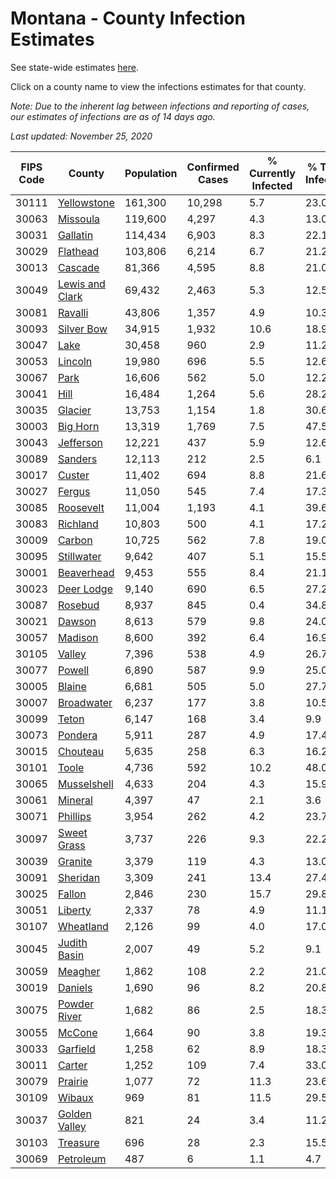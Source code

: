 # Montana - County Infection Estimates

See state-wide estimates [here](/infections/us-mt).

Click on a county name to view the infections estimates for that county.

*Note: Due to the inherent lag between infections and reporting of cases, our estimates of infections are as of 14 days ago.*

*Last updated: November 25, 2020*

|   FIPS Code |                             County |   Population |   Confirmed Cases |   % Currently Infected |   % Total Infected |
|-------------|------------------------------------|--------------|-------------------|------------------------|--------------------|
|       30111 |         [Yellowstone](yellowstone) |      161,300 |            10,298 |                    5.7 |               23.0 |
|       30063 |               [Missoula](missoula) |      119,600 |             4,297 |                    4.3 |               13.0 |
|       30031 |               [Gallatin](gallatin) |      114,434 |             6,903 |                    8.3 |               22.1 |
|       30029 |               [Flathead](flathead) |      103,806 |             6,214 |                    6.7 |               21.2 |
|       30013 |                 [Cascade](cascade) |       81,366 |             4,595 |                    8.8 |               21.0 |
|       30049 | [Lewis and Clark](lewis-and-clark) |       69,432 |             2,463 |                    5.3 |               12.5 |
|       30081 |                 [Ravalli](ravalli) |       43,806 |             1,357 |                    4.9 |               10.3 |
|       30093 |           [Silver Bow](silver-bow) |       34,915 |             1,932 |                   10.6 |               18.9 |
|       30047 |                       [Lake](lake) |       30,458 |               960 |                    2.9 |               11.2 |
|       30053 |                 [Lincoln](lincoln) |       19,980 |               696 |                    5.5 |               12.6 |
|       30067 |                       [Park](park) |       16,606 |               562 |                    5.0 |               12.2 |
|       30041 |                       [Hill](hill) |       16,484 |             1,264 |                    5.6 |               28.2 |
|       30035 |                 [Glacier](glacier) |       13,753 |             1,154 |                    1.8 |               30.6 |
|       30003 |               [Big Horn](big-horn) |       13,319 |             1,769 |                    7.5 |               47.5 |
|       30043 |             [Jefferson](jefferson) |       12,221 |               437 |                    5.9 |               12.6 |
|       30089 |                 [Sanders](sanders) |       12,113 |               212 |                    2.5 |                6.1 |
|       30017 |                   [Custer](custer) |       11,402 |               694 |                    8.8 |               21.6 |
|       30027 |                   [Fergus](fergus) |       11,050 |               545 |                    7.4 |               17.3 |
|       30085 |             [Roosevelt](roosevelt) |       11,004 |             1,193 |                    4.1 |               39.6 |
|       30083 |               [Richland](richland) |       10,803 |               500 |                    4.1 |               17.2 |
|       30009 |                   [Carbon](carbon) |       10,725 |               562 |                    7.8 |               19.0 |
|       30095 |           [Stillwater](stillwater) |        9,642 |               407 |                    5.1 |               15.5 |
|       30001 |           [Beaverhead](beaverhead) |        9,453 |               555 |                    8.4 |               21.1 |
|       30023 |           [Deer Lodge](deer-lodge) |        9,140 |               690 |                    6.5 |               27.2 |
|       30087 |                 [Rosebud](rosebud) |        8,937 |               845 |                    0.4 |               34.8 |
|       30021 |                   [Dawson](dawson) |        8,613 |               579 |                    9.8 |               24.0 |
|       30057 |                 [Madison](madison) |        8,600 |               392 |                    6.4 |               16.9 |
|       30105 |                   [Valley](valley) |        7,396 |               538 |                    4.9 |               26.7 |
|       30077 |                   [Powell](powell) |        6,890 |               587 |                    9.9 |               25.0 |
|       30005 |                   [Blaine](blaine) |        6,681 |               505 |                    5.0 |               27.7 |
|       30007 |           [Broadwater](broadwater) |        6,237 |               177 |                    3.8 |               10.5 |
|       30099 |                     [Teton](teton) |        6,147 |               168 |                    3.4 |                9.9 |
|       30073 |                 [Pondera](pondera) |        5,911 |               287 |                    4.9 |               17.4 |
|       30015 |               [Chouteau](chouteau) |        5,635 |               258 |                    6.3 |               16.2 |
|       30101 |                     [Toole](toole) |        4,736 |               592 |                   10.2 |               48.0 |
|       30065 |         [Musselshell](musselshell) |        4,633 |               204 |                    4.3 |               15.9 |
|       30061 |                 [Mineral](mineral) |        4,397 |                47 |                    2.1 |                3.6 |
|       30071 |               [Phillips](phillips) |        3,954 |               262 |                    4.2 |               23.7 |
|       30097 |         [Sweet Grass](sweet-grass) |        3,737 |               226 |                    9.3 |               22.2 |
|       30039 |                 [Granite](granite) |        3,379 |               119 |                    4.3 |               13.0 |
|       30091 |               [Sheridan](sheridan) |        3,309 |               241 |                   13.4 |               27.4 |
|       30025 |                   [Fallon](fallon) |        2,846 |               230 |                   15.7 |               29.8 |
|       30051 |                 [Liberty](liberty) |        2,337 |                78 |                    4.9 |               11.1 |
|       30107 |             [Wheatland](wheatland) |        2,126 |                99 |                    4.0 |               17.0 |
|       30045 |       [Judith Basin](judith-basin) |        2,007 |                49 |                    5.2 |                9.1 |
|       30059 |                 [Meagher](meagher) |        1,862 |               108 |                    2.2 |               21.0 |
|       30019 |                 [Daniels](daniels) |        1,690 |                96 |                    8.2 |               20.8 |
|       30075 |       [Powder River](powder-river) |        1,682 |                86 |                    2.5 |               18.3 |
|       30055 |                   [McCone](mccone) |        1,664 |                90 |                    3.8 |               19.3 |
|       30033 |               [Garfield](garfield) |        1,258 |                62 |                    8.9 |               18.3 |
|       30011 |                   [Carter](carter) |        1,252 |               109 |                    7.4 |               33.0 |
|       30079 |                 [Prairie](prairie) |        1,077 |                72 |                   11.3 |               23.6 |
|       30109 |                   [Wibaux](wibaux) |          969 |                81 |                   11.5 |               29.5 |
|       30037 |     [Golden Valley](golden-valley) |          821 |                24 |                    3.4 |               11.2 |
|       30103 |               [Treasure](treasure) |          696 |                28 |                    2.3 |               15.5 |
|       30069 |             [Petroleum](petroleum) |          487 |                 6 |                    1.1 |                4.7 |